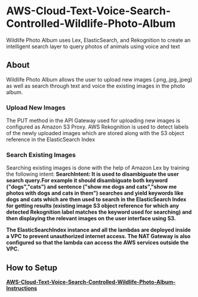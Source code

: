 # AWS-Cloud-Text-Voice-Search-Controlled-Wildlife-Photo-Album
Wildlife Photo Album uses Lex, ElasticSearch, and Rekognition to create an intelligent search layer to query photos of animals using voice and text
## About
Wildlife Photo Album allows the user to upload new images (.png,.jpg,.jpeg) as well as search through text and voice the existing images in the photo album.

### Upload New Images
The PUT method in the API Gateway used for uploading new images is configured as Amazon S3 Proxy. AWS Rekognition is used to detect labels of the newly uploaded images which are stored along with the S3 object reference in the ElasticSearch Index

### Search Existing Images
Searching existing images is done with the help of Amazon Lex by training the following intent:<b>
SearchIntent:
It is used to disambiguate the user search query.For example it should disambiguate both keyword ("dogs","cats") and sentence ("show me dogs and cats","show me photos with dogs and cats in them") searches and yield keywords like dogs and cats which are then used to search in the ElasticSearch Index for getting results (existing image S3 object reference for which any detected Rekognition label matches the keyword used for searching) and then displaying the relevant images on the user interface using S3.
  
The ElasticSearchIndex instance and all the lambdas are deployed inside a VPC to prevent unauthorized internet access. The NAT Gateway is also configured so that the lambda can access the AWS services outside the VPC.    
 
## How to Setup
[AWS-Cloud-Text-Voice-Search-Controlled-Wildlife-Photo-Album-Instructions](AWS-Cloud-Text-Voice-Search-Controlled-Wildlife-Photo-Album-Instructions.pdf)
